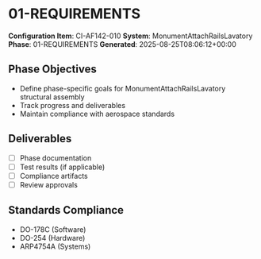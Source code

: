 # 01-REQUIREMENTS

**Configuration Item**: CI-AF142-010
**System**: MonumentAttachRailsLavatory
**Phase**: 01-REQUIREMENTS
**Generated**: 2025-08-25T08:06:12+00:00

## Phase Objectives
- Define phase-specific goals for MonumentAttachRailsLavatory structural assembly
- Track progress and deliverables
- Maintain compliance with aerospace standards

## Deliverables
- [ ] Phase documentation
- [ ] Test results (if applicable)
- [ ] Compliance artifacts
- [ ] Review approvals

## Standards Compliance
- DO-178C (Software)
- DO-254 (Hardware)
- ARP4754A (Systems)

